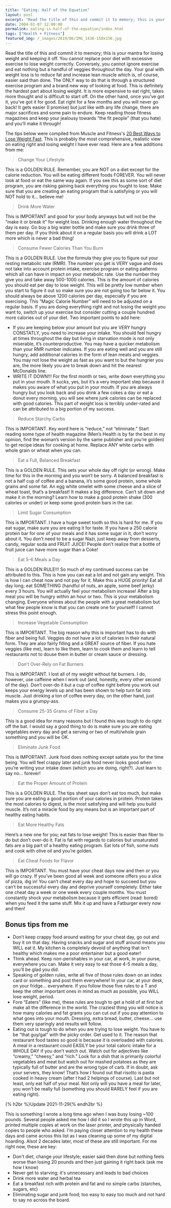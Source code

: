 ```yaml
---
title: "Eating: Half of the Equation"
layout: post
excerpt: "Read the title of this and commit it to memory; this is your mantra for losing weight and keeping it off."
date: 2004-01-07 12:00:00
permalink: eating-is-half-of-the-equation/index.html
tags: ["Health + Fitness"]
featured_img: /_images/2019/06/IMG_1438-150x150.jpg
---
```


Read the title of this and commit it to memory; this is your mantra for losing weight and keeping it off. You cannot replace poor diet with excessive exercise to lose weight correctly. Conversely, you cannot ignore exercise and eat nothing but a handful of veggies throughout the day. Your goal with weight loss is to reduce fat and increase lean muscle which is, of course, easier said than done. The ONLY way to do that is through a structured exercise program and a brand new way of looking at food. This is definitely the hardest part about losing weight. It is more expensive to eat right, takes more thought and is difficult to start off. On the other hand, once you’ve got it, you’ve got it for good. Eat right for a few months and you will never go back! It gets easier (I promise) but just like with any life change, there are major sacrifices and some pain to endure. Keep reading those fitness magazines and keep your jealousy towards “the fit people” (that you hate) and you’ll make it through!

The tips below were compiled from Muscle and Fitness's [20 Best Ways to Lose Weight Fast](https://www.muscleandfitness.com/nutrition/lose-fat/20-best-ways-lose-weight-fast/). This is probably the most comprehensive, realistic view on eating right and losing weight I have ever read. Here are a few additions from me:

> Change Your Lifestyle

This is a GOLDEN RULE. Remember, you are NOT on a diet except for the calorie reduction. You will be eating different foods FOREVER. You will never look at food or eat the same way again. If you see this as some sort of diet program, you are risking gaining back everything you fought to lose. Make sure that you are creating an eating program that is satisfying or you will NOT hold to it… believe me!

> Drink More Water

This is IMPORTANT and good for your body anyways but will not be the “make it or break it” for weight loss. Drinking enough water throughout the day is easy. Go buy a big water bottle and make sure you drink three of them per day. If you think about it on a regular basis you will drink a LOT more which is never a bad thing!

> Consume Fewer Calories Than You Burn

This is a GOLDEN RULE. Use the formula they give you to figure out your resting metabolic rate (RMR). The number you get is VERY vague and does not take into account protein intake, exercise program or eating patterns which all can have in impact on your metabolic rate. Use the number they give you and take away 500-1000 calories. This is the amount of calories you should eat per day to lose weight. This will be pretty low number when you start to figure it out so make sure you are not going too far below it. You should always be above 1200 calories per day, especially if you are exercising. This “Magic Calorie Number” will need to be adjusted on a regular basis. If you are doing everything right and not losing the weight you want to, switch up your exercise but consider cutting a couple hundred more calories out of your diet. Two important points to add here:
- If you are keeping below your amount but you are VERY hungry CONSTATLY, you need to increase your intake. You should feel hungry at times throughout the day but living in starvation mode is not only miserable, it’s counterproductive. You may have a quicker metabolism than your RMR number indicates. If you are eating well and you are still hungry, add additional calories in the form of lean meats and veggies. You may not lose the weight as fast as you want to but the hungrier you are, the more likely you are to break down and hit the nearest McDonalds line.
- WRITE IT DOWN!!! For the first month or two, write down everything you put in your mouth. It sucks, yes, but it’s a very important step because it makes you aware of what you put in your mouth. If you are always hungry but you look back and you drink a few cokes a day or eat a donut every morning, you will see where junk calories can be replaced with good calories. This part of weight loss is terribly under-rated and can be attributed to a big portion of my success.

> Reduce Starchy Carbs

This is IMPORTANT. Key word here is “reduce,” not “eliminate.” Start reading some type of health magazine (Men’s Health is by far the best in my opinion, find the woman’s version by the same publisher and you’re golden) to get recipe ideas for cooking at home. Replace ANY white carbs with whole grain or wheat when you can.

> Eat a Full, Balanced Breakfast

This is a GOLDEN RULE. This sets your whole day off right (or wrong). Make time for this in the morning and you won’t be sorry. A balanced breakfast is not a half cup of coffee and a banana, it’s some good protein, some whole grains and some fat. An egg white omelet with some cheese and a slice of wheat toast, that’s a breakfast! It makes a big difference. Can’t sit down and make it in the morning? Learn how to make a good protein shake (300 calories or under) or keep some good protein bars in the car.

> Limit Sugar Consumption

This is IMPORTANT. I have a huge sweet tooth so this is hard for me. If you eat sugar, make sure you are eating it for taste. If you have a 250 calorie protein bar for one of your meals and it has some sugar in it, don’t worry about it. You don’t need to be a sugar Nazi, just keep away from desserts, candy, regular soda and FRUIT JUICE! People don’t realize that a bottle of fruit juice can have more sugar than a Coke!

> Eat 5-6 Meals a Day

This is a GOLDEN RULE!!! So much of my continued success can be attributed to this. This is how you can eat a lot and not gain any weight. This is how I can cheat now and not pay for it. Make this a HUGE priority! Eat all day long; eat SOMETHING (handful of nuts, an apple, some beef jerky) every 3 hours. You will actually feel your metabolism increase! After a big meal you will be hungry within an hour or two. This is your metabolism changing. Everyone whines about the people with a great metabolism but what few people know is that you can create one for yourself! I cannot stress this point enough.

> Increase Vegetable Consumption

This is IMPORTANT. The big reason why this is important has to do with fiber and being full. Veggies do not have a lot of calories in their natural form. They are also fairly filling and a GREAT source of fiber. If you hate veggies (like me), learn to like them, learn to cook them and learn to tell restaurants not to douse them in butter or cream sauce or dressing.

> Don’t Over-Rely on Fat Burners

This is IMPORTANT. I lost all of my weight without fat burners. I do, however, use caffeine when I work out (and, honestly, every other second of the day). Don’t over-do it but a cup of coffee right before you work out keeps your energy levels up and has been shown to help turn fat into muscle. Just drinking a ton of coffee every day, on the other hand, just makes you a grumpy-ass.

> Consume 25-35 Grams of Fiber a Day 

This is a good idea for many reasons but I found this was tough to do right off the bat. I would say a good thing to do is make sure you are eating vegetables every day and get a serving or two of multi/whole grain something and you will be OK.

> Eliminate Junk Food 

This is IMPORTANT. Junk food does nothing except satiate you for the time being. You will feel crappy later and junk food never looks good when you’re writing your intake down (which you are doing, right?). Just learn to say no… forever!

> Eat the Proper Amount of Protein

This is a GOLDEN RULE. The tips sheet says don’t eat too much, but make sure you are eating a good portion of your calories in protein. Protein takes the most calories to digest, is the most satisfying and will help you build muscle. It’s not a miracle food by any means but is an important part of healthy eating habits.

> Eat More Healthy Fats

Here’s a new one for you; eat fats to lose weight! This is easier than fiber to do but don’t over-do it. Fat is fat with regards to calories but unsaturated fats are a big part of a healthy eating program. Eat lots of fish, some nuts and cook with olive oil and you’re golden.

> Eat Cheat Foods for Flavor 

This is IMPORTANT. You must have your cheat days now and then or you will go crazy. If you’ve been good all week and someone offers you a slice of pizza, dig in! You can’t cheat every day and hope to succeed but you can’t be successful every day and deprive yourself completely. Either take one cheat day a week or one week every couple months. You must constantly shock your metabolism because it gets efficient (read: bored) when you feed it the same stuff. Mix it up and have a Fatburger every now and then!

## Bonus tips from me

-   Don’t keep crappy food around waiting for your cheat day, go out and buy it on that day. Having snacks and sugar and stuff around means you WILL eat it. My kitchen is completely devoid of anything that isn’t healthy which makes me a poor entertainer but a good eater!
-   Think ahead. Keep non-perishables in your car, at work, in your purse, everywhere you can. Make it very easy to eat those 4-5 meals a day, you’ll be glad you did.
-   Speaking of golden rules, write all five of those rules down on an index card or something and post them everywhere! In your car, at your desk, on your fridge… everywhere. If you follow those five rules to a T and keep the other important ones in mind as much as possible, you WILL lose weight, period.
-   Fore “Eaters” (like me), these rules are tough to get a hold of at first but make all the difference in the world. The craziest thing you will notice is how many calories and fat grams you can cut out if you pay attention to what goes into your mouth. Dressing, extra bread, butter, cheese… use them very sparingly and results will follow.
-   Eating out is tough to do when you are trying to lose weight. You have to be “that guy/gal” with the picky order. Get used to it. The reason that restaurant food tastes so good is because it is overloaded with calories. A meal in a restaurant could EASILY be your total caloric intake for a WHOLE DAY if you don’t watch out. Watch out for adjectives like “creamy,” “cheesy,” and “rich.” Look for a dish that is primarily colorful vegetables and meat but watch out for mashed potatoes as they are typically full of butter and are the wrong type of carb. If in doubt, ask your servers, they know! That’s how I found out that risotto is pasta cooked in heavy cream (after I had 2 helpings of course). Last but not least, only eat half of your meal. Not only will you have a meal for later, you won’t be really full (something you should RARELY feel if you are eating right).

{% h2br %}Update 2021-11-29{% endh2br %}

This is something I wrote a long time ago when I was busy losing ~100 pounds. Several people asked me how I did it so I wrote this up in Word, printed multiple copies at work on the laser printer, and physically handed copies to people who asked. I'm paying closer attention to my health these days and came across this list as I was cleaning up some of my digital hoarding. Alsot 2 decades later, most of these are still important. For me right now, these are key:

- Don't diet, change your lifestyle; easier said then done but nothing feels worse than losing 20 pounds and then just gaining it right back (ask me how I know)
- Never get to starving; it's unnecessary and leads to bad choices
- Drink more water and herbal tea
- Eat a breakfast rich with protein and fat and no simple carbs (starches, sugars, etc)
- Eliminating sugar and junk food; too easy to easy too much and not hard to say no across the board.